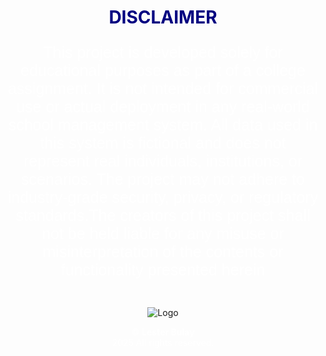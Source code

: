 ﻿<h1 align="center">
  <span style="color: navy; font-weight: bold;">DISCLAIMER</span>
</h1>

<p align="center" style="font-size: 25px; font-family: sans-serif; color: #fff;">
This project is developed solely for educational purposes as part of a college assignment. It is not intended for commercial use or actual deployment in any real-world school management system. All data used in this system is fictional and does not represent real individuals, institutions, or scenarios. The project may not adhere to industry-grade security, privacy, or regulatory standards.The creators of this project shall not be held liable for any misuse or misinterpretation of the contents or functionality presented herein
</p>

<!--Logo-->
<div align="center">
  <img class="Head Logo" src="img/icoon.png" alt="Logo" style="max-width: 200px; margin-top: 20px;">
</div>

<!-- Footer-->
<p align="center" style="font-size: 14px; color: #fff; font-family:, sans-serif;">
  &copy; <strong>Lester Bulay</strong><br> 2025 All rights reserved.
</p>

